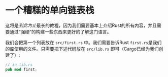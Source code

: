 # 一个糟糕的单向链表栈

这将是*到此为止*最长的教程，因为我们需要基本上介绍Rust的所有内容，并且需要通过“强硬”的构建一些东西来更好的了解这门语言。

我们会把第一个列表放在 `src/first.rs` 中。我们需要告诉Rust `first.rs`是我们的库使用的文件。只需要把下述代码放在 `src/lib.rs` 即可（Cargo已经为我们创建了）:

```rust
// in lib.rs
pub mod first;
```

